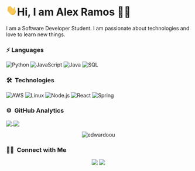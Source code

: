 # <img src="https://raw.githubusercontent.com/ABSphreak/ABSphreak/master/gifs/Hi.gif" width="30px">Hi, I am Alex Ramos 👨‍💻
I am a Software Developer Student. I am passionate about technologies and love to learn new things.

### ⚡&nbsp;Languages

![Python](https://img.shields.io/badge/-Python-000?&logo=Python)
![JavaScript](https://img.shields.io/badge/-JavaScript-000?&logo=JavaScript)
![Java](https://img.shields.io/badge/-Java-000?&logo=Java&logoColor=007396)
![SQL](https://img.shields.io/badge/-SQL-000?&logo=MySQL)

### 🛠 &nbsp;Technologies

![AWS](https://img.shields.io/badge/-AWS-000?&logo=Amazon-AWS&logoColor=F90)
![Linux](https://img.shields.io/badge/-Linux-000?&logo=Linux)
![Node.js](https://img.shields.io/badge/-Node.js-000?&logo=node.js)
![React](https://img.shields.io/badge/-React-000?&logo=React)
![Spring](https://img.shields.io/badge/-Spring-000?&logo=Spring)

### ⚙️ &nbsp;GitHub Analytics

<a href="mi pagina web">
  <img align="center" height="137px" src="https://github-readme-stats.vercel.app/api?username=edwardoou&hide_title=true&hide_border=true&show_icons=true&include_all_commits=true&count_private=true&line_height=21&theme=radical" />
  <!-- wi*quL3fcV -->
  <img align="center" height="137px" src="https://github-readme-stats.vercel.app/api/top-langs/?username=edwardoou&show_icons=true&locale=en&layout=compact&hide=html&hide_title=true&hide_border=true&langs_count=6&theme=radical" />
</a><br>
<p align="center" border="30px"><img src="https://github-readme-streak-stats.herokuapp.com/?user=edwardoou&hide_title=true&hide_border=true&show_icons=true&include_all_commits=true&count_private=true&theme=radical" alt="edwardoou" /></p>

###  🤝🏻 &nbsp;Connect with Me

<p align="center">
<!--<a href="https://cameronthompson.io"><img src="https://img.shields.io/badge/-cameronthompson.io-3423A6?style=flat-square&logo=Google-Chrome&logoColor=white"/></a> -->
<a href="https://www.linkedin.com/in/alexramostito"><img src="https://img.shields.io/badge/-Alex%20Ramos-0077B5?style=flat-square&logo=Linkedin&logoColor=white"/></a>
<a href="mailto:alex.ramos.t@tecsup.edu.pe"><img src="https://img.shields.io/badge/-alex.ramos.t@tecsup.edu.pe-D14836?style=flat-square&logo=Gmail&logoColor=white"/></a>
  
